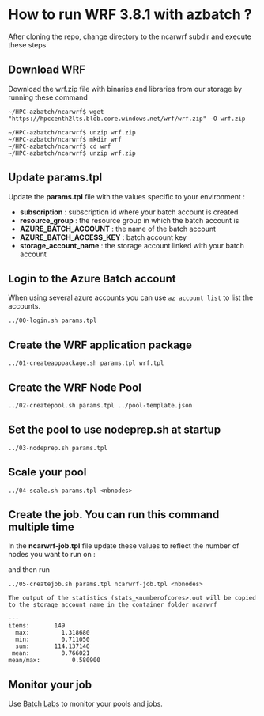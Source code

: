 # How to run WRF 3.8.1 with azbatch ?

After cloning the repo, change directory to the ncarwrf subdir and execute these steps

## Download WRF

Download the wrf.zip file with binaries and libraries from our storage by running these command

    ~/HPC-azbatch/ncarwrf$ wget "https://hpccenth2lts.blob.core.windows.net/wrf/wrf.zip" -O wrf.zip
    
    ~/HPC-azbatch/ncarwrf$ unzip wrf.zip
    ~/HPC-azbatch/ncarwrf$ mkdir wrf 
    ~/HPC-azbatch/ncarwrf$ cd wrf
    ~/HPC-azbatch/ncarwrf$ unzip wrf.zip

## Update **params.tpl**
Update the **params.tpl** file with the values specific to your environment :

* **subscription** : subscription id where your batch account is created
* **resource_group** : the resource group in which the batch account is 
* **AZURE_BATCH_ACCOUNT** : the name of the batch account
* **AZURE_BATCH_ACCESS_KEY** : batch account key
* **storage_account_name** : the storage account linked with your batch account



## Login to the Azure Batch account
When using several azure accounts you can use `az account list` to list the accounts.

    ../00-login.sh params.tpl


## Create the WRF application package


    ../01-createapppackage.sh params.tpl wrf.tpl


## Create the WRF Node Pool

    ../02-createpool.sh params.tpl ../pool-template.json


## Set the pool to use nodeprep.sh at startup

    ../03-nodeprep.sh params.tpl

## Scale your pool

    ../04-scale.sh params.tpl <nbnodes>


## Create the job. You can run this command multiple time

In the __ncarwrf-job.tpl__ file update these values to reflect the number of nodes you want to run on :



and then run


    ../05-createjob.sh params.tpl ncarwrf-job.tpl <nbnodes>
    
    The output of the statistics (stats_<numberofcores>.out will be copied to the storage_account_name in the container folder ncarwrf
    
    ---
    items:       149
      max:         1.318680
      min:         0.711050
      sum:       114.137140
     mean:         0.766021
    mean/max:         0.580900


## Monitor your job

Use [Batch Labs](https://azure.github.io/BatchLabs/) to monitor your pools and jobs. 

